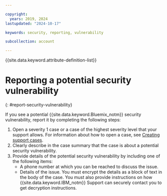 ```yaml
---

copyright:
  years: 2019, 2024
lastupdated: "2024-10-17"

keywords: security, reporting, vulnerability

subcollection: account

---
```


{{site.data.keyword.attribute-definition-list}}

# Reporting a potential security vulnerability
{: #report-security-vulnerability}

If you see a potential {{site.data.keyword.Bluemix_notm}} security vulnerability, report it by completing the following steps:

1. Open a severity 1 case or a case of the highest severity level that your support allows. For information about how to open a case, see [Creating support cases](/docs/account?topic=account-open-case).
1. Clearly describe in the case summary that the case is about a potential security vulnerability.
1. Provide details of the potential security vulnerability by including one of the following items:
   * A phone number at which you can be reached to discuss the issue.
   * Details of the issue. You must encrypt the details as a block of text in the body of the case. You must also provide instructions on how {{site.data.keyword.IBM_notm}} Support can securely contact you to get decryption instructions.
